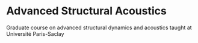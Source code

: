 # Advanced Structural Acoustics
Graduate course on advanced structural dynamics and acoustics taught at Université Paris-Saclay
